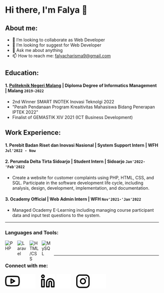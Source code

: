 # Hi there, I'm Falya 👋
## About me:
- 👯 I’m looking to collaborate as Web Developer
- 🤔 I’m looking for suggest for Web Developer
- 💬 Ask me about anything
- 📫 How to reach me: falyacharisma9@gmail.com

## Education:

#### 1. [Politeknik Negeri Malang](https://www.polinema.ac.id) | Diploma Degree of Informatics Management | Malang `2019-2022`
   - 2nd Winner SMART INOTEK Inovasi Teknolgi 2022
   - "Peraih Pendanaan Program Kreaitivitas Mahasiswa Bidang Penerapan IPTEK 2022"
   - Finalist of GEMASTIK XIV 2021 (ICT Business Development)

## Work Experience:
#### 1. Perebit Badan Riset dan Inovasi Nasional | System Support Intern | WFH `Jul'2022 - Now`
#### 2. Perumda Delta Tirta Sidoarjo | Student Intern | Sidoarjo `Jan'2022-'Feb'2022`
   - Create a website for customer complaints using PHP, HTML, CSS, and SQL. Participate in the software development life cycle, including analysis, design, development, implementation, and documentation.
#### 3. Ocademy Official | Web Admin Intern | WFH `Nov'2021-'Jan'2022`
   - Managed Ocademy E-Learning including managing course participant data and input test 
questions to the system.
---

### Languages and Tools:

[<img align="left" alt="PHP" width="30px" src="https://dab1nmslvvntp.cloudfront.net/wp-content/uploads/2016/04/1459870313PHP-logo.svg.png" style="padding-right:10px;" />][webdev]
[<img align="left" alt="Laravel" width="30px" src="https://th.bing.com/th/id/OIP.WIRtQFyB6wxgI-rGHTeWZAHaHa?pid=ImgDet&rs=1" style="padding-right:10px;" />][webdev]
[<img align="left" alt="HTML/CSS" width="30px" src="https://www.formations.codeyourlife.fr/wp-content/uploads/2020/03/html-css.jpg" style="padding-right:10px;" />][webdev]
[<img align="left" alt="MySQL" width="30px" src="https://cdn.jsdelivr.net/gh/devicons/devicon/icons/mysql/mysql-original.svg" style="padding-right:10px;" />][webdev]


<br />
<br />

---
### Connect with me:

[![website](./img/youtube-light.svg)](https://www.youtube.com/channel/UCkojdgB7Zc7VRN8QgvbLh2A#gh-light-mode-only)
[![website](./img/youtube-dark.svg)](https://www.youtube.com/channel/UCkojdgB7Zc7VRN8QgvbLh2A#gh-dark-mode-only)
&nbsp;&nbsp;
[![website](./img/linkedin-light.svg)](https://www.linkedin.com/in/falyacharismatul/#gh-light-mode-only)
[![website](./img/linkedin-dark.svg)](https://www.linkedin.com/in/falyacharismatul/#gh-dark-mode-only)
&nbsp;&nbsp;
[![website](./img/instagram-light.svg)](https://instagram.com/falyacharisma#gh-light-mode-only)
[![website](./img/instagram-dark.svg)](https://instagram.com/falyacharisma#gh-dark-mode-only)



[webdev]: https://github.com/vincentwidyan/vincentwidyan
